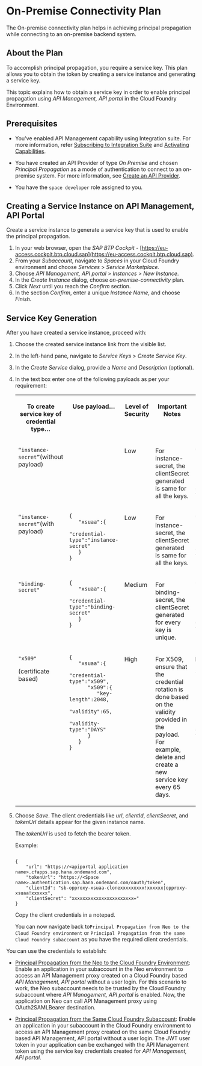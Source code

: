 <!-- loio2fc7a5b57541459abedfc26eb63f7590 -->

# On-Premise Connectivity Plan

The On-premise connectivity plan helps in achieving principal propagation while connecting to an on-premise backend system.



<a name="loio2fc7a5b57541459abedfc26eb63f7590__section_j1f_y4j_flb"/>

## About the Plan

To accomplish principal propagation, you require a service key. This plan allows you to obtain the token by creating a service instance and generating a service key.

This topic explains how to obtain a service key in order to enable principal propagation using *API Management, API portal* in the Cloud Foundry Environment.



<a name="loio2fc7a5b57541459abedfc26eb63f7590__section_v3z_hkj_flb"/>

## Prerequisites

-   You've enabled API Management capability using Integration suite. For more information, refer [Subscribing to Integration Suite](https://help.sap.com/docs/SAP_INTEGRATION_SUITE/51ab953548be4459bfe8539ecaeee98d/8a3c8b7a6b1c4f249bb81d11644ef806.html?version=CLOUD) and [Activating Capabilities](https://help.sap.com/docs/SAP_INTEGRATION_SUITE/51ab953548be4459bfe8539ecaeee98d/2ffb343c163c48a4b3a90f9f3c487328.html?version=CLOUD).

-   You have created an API Provider of type *On Premise* and chosen *Principal Propagation* as a mode of authentication to connect to an on-premise system. For more information, see [Create an API Provider](../50-Development/create-an-api-provider-6b263e2.md).
-   You have the `space developer` role assigned to you.




<a name="loio2fc7a5b57541459abedfc26eb63f7590__section_cgq_spk_flb"/>

## Creating a Service Instance on API Management, API Portal

Create a service instance to generate a service key that is used to enable the principal propagation.

1.  In your web browser, open the *SAP BTP Cockpit* - [https://eu-access.cockpit.btp.cloud.sap](https://eu-access.cockpit.btp.cloud.sap).
2.  From your *Subaccount*, navigate to *Spaces* in your Cloud Foundry environment and choose *Services* \> *Service Marketplace.*
3.  Choose *API Management, API portal* \> *Instances* \> *New Instance*.
4.  In the *Create Instance* dialog, choose *on-premise-connectivity* plan.
5.  Click *Next* until you reach the *Confirm* section.
6.  In the section *Confirm*, enter a unique *Instance Name*, and choose *Finish*.



<a name="loio2fc7a5b57541459abedfc26eb63f7590__section_b1j_ytl_hlb"/>

## **Service Key Generation**

After you have created a service instance, proceed with:

1.  Choose the created service instance link from the visible list.
2.  In the left-hand pane, navigate to *Service Keys* \> *Create Service Key*.
3.  In the *Create Service* dialog, provide a *Name* and *Description* \(optional\).

4.  In the text box enter one of the following payloads as per your requirement:


    <table>
    <tr>
    <th valign="top">

    To create service key of credential type…


    
    </th>
    <th valign="top">

    Use payload…


    
    </th>
    <th valign="top">

    Level of Security


    
    </th>
    <th valign="top">

    Important Notes


    
    </th>
    <th valign="top">

    Sample of generated credentials


    
    </th>
    </tr>
    <tr>
    <td valign="top">
    
    `“instance-secret”`\(without payload\)


    
    </td>
    <td valign="top">
    

    
    </td>
    <td valign="top">
    
    Low


    
    </td>
    <td valign="top">
    
    For instance-secret, the clientSecret generated is same for all the keys.


    
    </td>
    <td valign="top">
    
    ```
    {
    	"url": "https://token-enpoint-url",
    	"clientId": "your-client-id",	
    	"clientSecret": "xxxxxxxxxxxxxxxxxxxxxxx=",
        "orgId": "xxxxxxx-xxxx-xxxx-xxxx-xxxxxxxxx",
        "tokenUrl": "https://token-enpoint-url/oauth/token"
    
    }
    ```


    
    </td>
    </tr>
    <tr>
    <td valign="top">
    
    `“instance-secret”`\(with payload\)


    
    </td>
    <td valign="top">
    
    ```
    {
       "xsuaa":{
          "credential-type":"instance-secret"
       }
    }
    
    ```


    
    </td>
    <td valign="top">
    
    Low


    
    </td>
    <td valign="top">
    
    For instance-secret, the clientSecret generated is same for all the keys.


    
    </td>
    <td valign="top">
    
    ```
    {
    	"url": "https://token-enpoint-url",
    	"clientId": "your-client-id",	
    	"clientSecret": "xxxxxxxxxxxxxxxxxxx=",
        "orgId": "xxxxxxx-xxxx-xxxx-xxxx-xxxxxxxxx",
        "tokenUrl": "https://token-enpoint-url/oauth/token"
    }
    ```


    
    </td>
    </tr>
    <tr>
    <td valign="top">
    
    `"binding-secret"` 


    
    </td>
    <td valign="top">
    
    ```
    {
       "xsuaa":{
          "credential-type":"binding-secret"
       }
    }
    
    ```


    
    </td>
    <td valign="top">
    
    Medium


    
    </td>
    <td valign="top">
    
    For binding-secret, the clientSecret generated for every key is unique.


    
    </td>
    <td valign="top">
    
    ```
    {
    	"url": "https://token-enpoint-url",
    	"clientId": "your-client-id",	
    	"clientSecret": "xxxxxxxxxxxxxxxxxxxxxxxxxxxxxxxxxxxxxxxxxxxxxxx=",
        "orgId": "xxxxxxx-xxxx-xxxx-xxxx-xxxxxxxxx",
        "tokenUrl": "https://token-enpoint-url/oauth/token"
    }
    ```


    
    </td>
    </tr>
    <tr>
    <td valign="top">
    
    `"x509"`

    \(certificate based\)


    
    </td>
    <td valign="top">
    
    ```
    {
       "xsuaa":{
          "credential-type":"x509",
          "x509":{
             "key-length":2048,
             "validity":65,
             "validity-type":"DAYS"
          }
       }
    }
    
    ```


    
    </td>
    <td valign="top">
    
    High


    
    </td>
    <td valign="top">
    
    For X509, ensure that the credential rotation is done based on the validity provided in the payload. For example, delete and create a new service key every 65 days.


    
    </td>
    <td valign="top">
    
    For admin role:

    ```
    {
        "url": "https://xxxxxx.authentication.sap.hana.ondemand.com",
        "certificate": "xxxxxxxxxxxxxxxxxxx",
        "certurl": "https://xxxxxx.authentication.cert.sap.hana.ondemand.com",
        "clientId": "xxxxxxxxxxxxxxxxxxxxxxxxxxxxxxxxxxxx",
        "privateKey": "xxxxxxxxxxxxxxxxxxxxxx",
        "orgId": "xxxxxxx-xxxx-xxxx-xxxx-xxxxxxxxx"
        "tokenUrl": "https://token-enpoint-url/oauth/token"
    }
    ```


    
    </td>
    </tr>
    </table>
    
5.  Choose *Save*. The client credentials like *url*, *clientId*, *clientSecret*, and *tokenUrl* details appear for the given instance name.

    The *tokenUrl* is used to fetch the bearer token.

    Example:

    ```
    
    {
    	"url": "https://<apiportal application name>.cfapps.sap.hana.ondemand.com",
    	"tokenUrl": "https://<Space name>.authentication.sap.hana.ondemand.com/oauth/token",
    	"clientId": "sb-opproxy-xsuaa-clonexxxxxxxxx!xxxxxx|opproxy-xsuaa!xxxxxx",
    	"clientSecret": "xxxxxxxxxxxxxxxxxxxxxxx="
    }
    ```

    Copy the client credentials in a notepad.

    You can now navigate back to`Principal Propagation from Neo to the Cloud Foundry environment` or `Principal Propagation from the same Cloud Foundry subaccount` as you have the required client credentials.


You can use the credentials to establish:

-   [Principal Propagation from the Neo to the Cloud Foundry Environment](../50-Development/principal-propagation-from-the-neo-to-the-cloud-foundry-environment-da0e97b.md): Enable an application in your subaccount in the Neo environment to access an API Management proxy created on a Cloud Foundry based *API Management, API portal* without a user login. For this scenario to work, the Neo subaccount needs to be trusted by the Cloud Foundry subaccount where *API Management, API portal* is enabled. Now, the application on Neo can call API Management proxy using OAuth2SAMLBearer destination.

-   [Principal Propagation from the Same Cloud Foundry Subaccount](../50-Development/principal-propagation-from-the-same-cloud-foundry-subaccount-0e3d3e7.md): Enable an application in your subaccount in the Cloud Foundry environment to access an API Management proxy created on the same Cloud Foundry based API Management, API portal without a user login. The JWT user token in your application can be exchanged with the API Management token using the service key credentials created for *API Management, API portal*.

